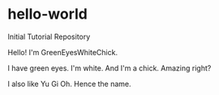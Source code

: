 # hello-world
Initial Tutorial Repository

Hello! I'm GreenEyesWhiteChick.

I have green eyes.
I'm white.
And I'm a chick.
Amazing right?

I also like Yu Gi Oh. Hence the name.
